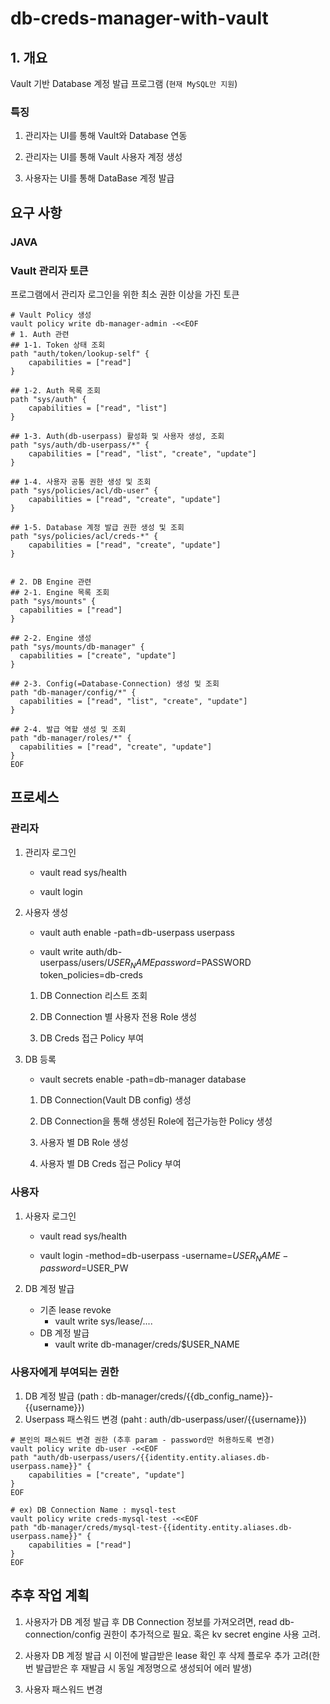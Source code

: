 # db-creds-manager-with-vault
## 1. 개요
Vault 기반 Database 계정 발급 프로그램 (`현재 MySQL만 지원`)

### 특징
1. 관리자는 UI를 통해 Vault와 Database 연동

2. 관리자는 UI를 통해 Vault 사용자 계정 생성

3. 사용자는 UI를 통해 DataBase 계정 발급

## 요구 사항
### JAVA
### Vault 관리자 토큰
프로그램에서 관리자 로그인을 위한 최소 권한 이상을 가진 토큰
```shell
# Vault Policy 생성
vault policy write db-manager-admin -<<EOF
# 1. Auth 관련
## 1-1. Token 상태 조회
path "auth/token/lookup-self" {
    capabilities = ["read"]
}

## 1-2. Auth 목록 조회
path "sys/auth" {
    capabilities = ["read", "list"]
}

## 1-3. Auth(db-userpass) 활성화 및 사용자 생성, 조회
path "sys/auth/db-userpass/*" {
    capabilities = ["read", "list", "create", "update"]
}

## 1-4. 사용자 공통 권한 생성 및 조회
path "sys/policies/acl/db-user" {
    capabilities = ["read", "create", "update"]
}

## 1-5. Database 계정 발급 권한 생성 및 조회
path "sys/policies/acl/creds-*" {
    capabilities = ["read", "create", "update"]
}


# 2. DB Engine 관련
## 2-1. Engine 목록 조회
path "sys/mounts" {
  capabilities = ["read"]
}

## 2-2. Engine 생성
path "sys/mounts/db-manager" {
  capabilities = ["create", "update"]
}

## 2-3. Config(=Database-Connection) 생성 및 조회
path "db-manager/config/*" {
  capabilities = ["read", "list", "create", "update"]
}

## 2-4. 발급 역할 생성 및 조회
path "db-manager/roles/*" {
  capabilities = ["read", "create", "update"]
}
EOF
```

## 프로세스
### 관리자
1. 관리자 로그인
    - vault read sys/health

    - vault login

2. 사용자 생성
    - vault auth enable -path=db-userpass userpass
    
    - vault write auth/db-userpass/users/$USER_NAME password=$PASSWORD token_policies=db-creds

    1) DB Connection 리스트 조회

    2) DB Connection 별 사용자 전용 Role 생성
    
    3) DB Creds 접근 Policy 부여

3. DB 등록
    - vault secrets enable -path=db-manager database

    1) DB Connection(Vault DB config) 생성

    2) DB Connection을 통해 생성된 Role에 접근가능한 Policy 생성

    3) 사용자 별 DB Role 생성

    4) 사용자 별 DB Creds 접근 Policy 부여

### 사용자
1. 사용자 로그인
    - vault read sys/health

    - vault login -method=db-userpass -username=$USER_NAME -password=$USER_PW

2. DB 계정 발급
    - 기존 lease revoke
        - vault write sys/lease/....
    - DB 계정 발급
        - vault write db-manager/creds/$USER_NAME
    

### 사용자에게 부여되는 권한
1. DB 계정 발급 (path : db-manager/creds/{{db_config_name}}-{{username}})
2. Userpass 패스워드 변경 (paht : auth/db-userpass/user/{{username}})
```shell
# 본인의 패스워드 변경 권한 (추후 param - password만 허용하도록 변경)
vault policy write db-user -<<EOF
path "auth/db-userpass/users/{{identity.entity.aliases.db-userpass.name}}" {
    capabilities = ["create", "update"]
}
EOF

# ex) DB Connection Name : mysql-test
vault policy write creds-mysql-test -<<EOF
path "db-manager/creds/mysql-test-{{identity.entity.aliases.db-userpass.name}}" {
    capabilities = ["read"]
}
EOF
```

## 추후 작업 계획
1. 사용자가 DB 계정 발급 후 DB Connection 정보를 가져오려면, read db-connection/config 권한이 추가적으로 필요. 혹은 kv secret engine 사용 고려.

2. 사용자 DB 계정 발급 시 이전에 발급받은 lease 확인 후 삭제 플로우 추가 고려(한번 발급받은 후 재발급 시 동일 계정명으로 생성되어 에러 발생)

3. 사용자 패스워드 변경
